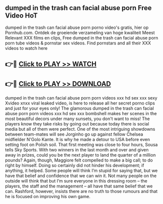 ## dumped in the trash can facial abuse porn Free Video HoT 

dumped in the trash can facial abuse porn porno video's gratis, hier op Pornhub.com. Ontdek de groeiende verzameling van hoge kwaliteit Meest Relevant XXX films en clips,
Free dumped in the trash can facial abuse porn porn tube videos & pornstar sex videos. Find pornstars and all their XXX videos to watch here


## 👉🔴 [Click to PLAY >> WATCH](http://us.freeplayer.one?title=dumped_in_the_trash_can_facial_abuse_porn&ref=16D)

## 👉🔴 [Click to PLAY >> DOWNLOAD](http://us.freeplayer.one?title=dumped_in_the_trash_can_facial_abuse_porn&ref=16D)


dumped in the trash can facial abuse porn porn videos xxx hd sex xxx sexy Xvideo xnxx viral leaked video, is here to release all her secret porno clips and just for your eyes only! The glamorous dumped in the trash can facial abuse porn porn videos xxx hd sex xxx bombshell makes her scenes in the most beautiful decors under many sunsets, you don't want to miss! The players know they take risks by going out because today there is social media but all of them were perfect. One of the most intriguing showdowns between team-mates will see Jorginho go up against fellow Chelsea midfielder N'Golo Kante. It is why he made a detour to USA before even setting foot on Polish soil. That first meeting was close to four hours, Sousa tells Sky Sports. With two winners in the last month and over and given away in prizes, could you be the next player to land the quarter of a million pounds? Again, though, Maggiore felt compelled to make a big call; to do right by himself. Doing so certainly did not hinder his development; if anything, it helped. Some people will think I’m stupid for saying that, but we have that belief and confidence that we can win it. Not many people on the outside will think that but I’m sure everyone in this dressing room – the players, the staff and the management – all have that same belief that we can. Rashford, however, insists there are no truth to those rumours and that he is focused on improving his own game.